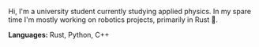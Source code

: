 Hi, I'm a university student currently studying applied physics. In my spare time I'm mostly working on robotics projects, primarily in Rust 🦀. 

**Languages:** Rust, Python, C++
